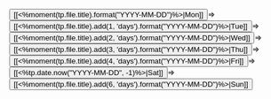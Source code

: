 <button class="date_button_today">[[<%moment(tp.file.title).format("YYYY-MM-DD")%>\|Mon]]</button>=><button class="date_button_today">[[<%moment(tp.file.title).add(1, 'days').format("YYYY-MM-DD")%>\|Tue]]</button>=><button class="date_button_today">[[<%moment(tp.file.title).add(2, 'days').format("YYYY-MM-DD")%>\|Wed]]</button>=><button class="date_button_today">[[<%moment(tp.file.title).add(3, 'days').format("YYYY-MM-DD")%>\|Thu]]</button>=><button class="date_button_today">[[<%moment(tp.file.title).add(4, 'days').format("YYYY-MM-DD")%>\|Fri]]</button>=><button class="date_button_today">[[<%tp.date.now("YYYY-MM-DD", -1)%>\|Sat]]</button>=><button class="date_button_today">[[<%moment(tp.file.title).add(6, 'days').format("YYYY-MM-DD")%>\|Sun]]</button>